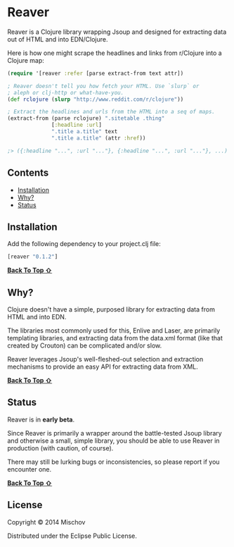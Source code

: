# Reaver

Reaver is a Clojure library wrapping Jsoup and designed for extracting data out of HTML and into EDN/Clojure.

Here is how one might scrape the headlines and links from r/Clojure into a Clojure map:

```Clojure
(require '[reaver :refer [parse extract-from text attr])

; Reaver doesn't tell you how fetch your HTML. Use `slurp` or
; aleph or clj-http or what-have-you.
(def rclojure (slurp "http://www.reddit.com/r/clojure"))

; Extract the headlines and urls from the HTML into a seq of maps.
(extract-from (parse rclojure) ".sitetable .thing"
              [:headline :url]
              ".title a.title" text
              ".title a.title" (attr :href))

;> ({:headline "...", :url "..."}, {:headline "...", :url "..."}, ...)
```

## Contents

- [Installation](#installation)
- [Why?](#why)
- [Status](#status)


## Installation

Add the following dependency to your project.clj file:

```clojure
[reaver "0.1.2"]
```
[**Back To Top ⇧**](#contents)


## Why?

Clojure doesn't have a simple, purposed library for extracting data from HTML and into EDN.

The libraries most commonly used for this, Enlive and Laser, are primarily templating libraries, and extracting data from the data.xml format (like that created by Crouton) can be complicated and/or slow.

Reaver leverages Jsoup's well-fleshed-out selection and extraction mechanisms to provide an easy API for extracting data from XML. 

[**Back To Top ⇧**](#contents)

## Status

Reaver is in **early beta**.

Since Reaver is primarily a wrapper around the battle-tested Jsoup library and otherwise a small, simple library, you should be able to use Reaver in production (with caution, of course).

There may still be lurking bugs or inconsistencies, so please report if you encounter one.

[**Back To Top ⇧**](#contents)

## License

Copyright © 2014 Mischov

Distributed under the Eclipse Public License.
